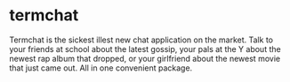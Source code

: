 # termchat

Termchat is the sickest illest new chat application on the market. Talk to your friends at school about the latest gossip, your pals at the Y about the newest rap album that dropped, or your girlfriend about the newest movie that just came out. All in one convenient package. 

